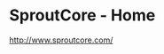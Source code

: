 <!--
id: 760658995
link: http://kevinisom.info/post/760658995/sproutcore-home
slug: sproutcore-home
date: Fri Jul 02 2010 18:50:37 GMT+1200 (NZST)
raw: {"blog_name":"kevinisom","id":760658995,"post_url":"http://kevinisom.info/post/760658995/sproutcore-home","slug":"sproutcore-home","type":"link","date":"2010-07-02 06:50:37 GMT","timestamp":1278053437,"state":"published","format":"html","reblog_key":"l6fcPPJ7","tags":[],"short_url":"http://tmblr.co/Zw68YyjLhmp","highlighted":[],"feed_item":"http://www.sproutcore.com/","from_feed_id":"650234","note_count":0,"title":"SproutCore - Home","url":"http://www.sproutcore.com/","description":""}
publish: 2010-07-02
tags: 
title: SproutCore - Home
-->


SproutCore - Home
=================

<http://www.sproutcore.com/>


